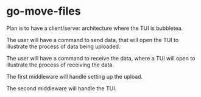 # go-move-files

Plan is to have a client/server architecture where the TUI is bubbletea.

The user will have a command to send data, that will open the TUI to illustrate the process of data being uploaded.

The user will have a command to receive the data, where a TUI will open to illustrate the process of receiving the data.

The first middleware will handle setting up the upload.

The second middleware will handle the TUI.
